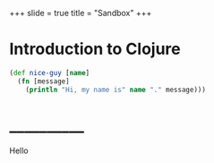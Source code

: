 +++
slide = true
title = "Sandbox"
+++

# Introduction to Clojure

~~~clojure
(def nice-guy [name]
  (fn [message]
    (println "Hi, my name is" name "." message)))
~~~

# __________

Hello
